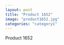 ```yaml
---
layout: post
title: "Product 1652"
image: "product1652.jpg"
categories: "category1"
---
```

Product 1652

